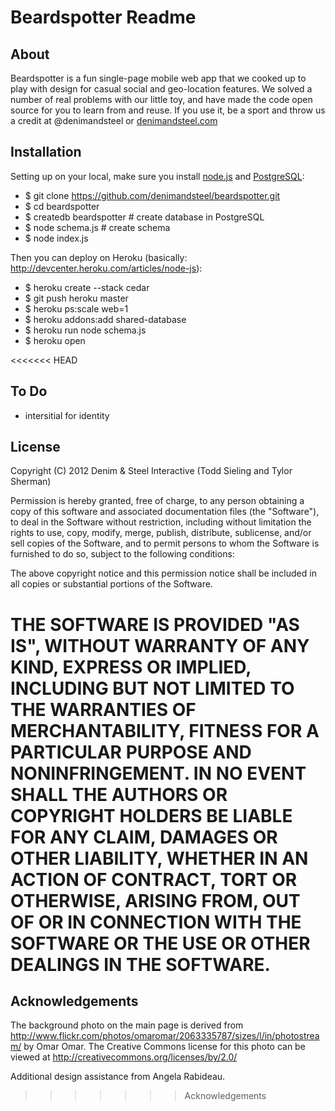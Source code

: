 # Beardspotter Readme

## About
Beardspotter is a fun single-page mobile web app that we cooked up to play with design for casual social and geo-location features. We solved a number of real problems with our little toy, and have made the code open source for you to learn from and reuse. If you use it, be a sport and throw us a credit at @denimandsteel or [denimandsteel.com](http://denimandsteel.com)

## Installation
Setting up on your local, make sure you install [node.js](https://github.com/joyent/node/wiki/Installation) and [PostgreSQL](http://www.postgresql.org/download/):

- $ git clone https://github.com/denimandsteel/beardspotter.git
- $ cd beardspotter
- $ createdb beardspotter # create database in PostgreSQL
- $ node schema.js # create schema
- $ node index.js

Then you can deploy on Heroku (basically: <http://devcenter.heroku.com/articles/node-js>):

- $ heroku create --stack cedar
- $ git push heroku master
- $ heroku ps:scale web=1
- $ heroku addons:add shared-database
- $ heroku run node schema.js
- $ heroku open

<<<<<<< HEAD
## To Do

- intersitial for identity

## License
Copyright (C) 2012 Denim & Steel Interactive (Todd Sieling and Tylor Sherman)

Permission is hereby granted, free of charge, to any person obtaining a copy of this software and associated documentation files (the "Software"), to deal in the Software without restriction, including without limitation the rights to use, copy, modify, merge, publish, distribute, sublicense, and/or sell copies of the Software, and to permit persons to whom the Software is furnished to do so, subject to the following conditions:

The above copyright notice and this permission notice shall be included in all copies or substantial portions of the Software.

THE SOFTWARE IS PROVIDED "AS IS", WITHOUT WARRANTY OF ANY KIND, EXPRESS OR IMPLIED, INCLUDING BUT NOT LIMITED TO THE WARRANTIES OF MERCHANTABILITY, FITNESS FOR A PARTICULAR PURPOSE AND NONINFRINGEMENT. IN NO EVENT SHALL THE AUTHORS OR COPYRIGHT HOLDERS BE LIABLE FOR ANY CLAIM, DAMAGES OR OTHER LIABILITY, WHETHER IN AN ACTION OF CONTRACT, TORT OR OTHERWISE, ARISING FROM, OUT OF OR IN CONNECTION WITH THE SOFTWARE OR THE USE OR OTHER DEALINGS IN THE SOFTWARE.
=======
## Acknowledgements
The background photo on the main page is derived from http://www.flickr.com/photos/omaromar/2063335787/sizes/l/in/photostream/ by Omar Omar. The Creative Commons license for this photo can be viewed at http://creativecommons.org/licenses/by/2.0/

Additional design assistance from Angela Rabideau.

>>>>>>> Acknowledgements
